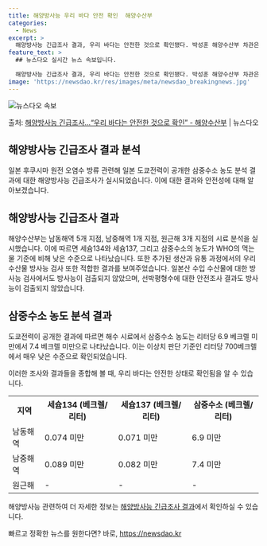 ```yaml
---
title: 해양방사능 우리 바다 안전 확인  해양수산부
categories:
  - News
excerpt: >
  해양방사능 긴급조사 결과, 우리 바다는 안전한 것으로 확인됐다. 박성훈 해양수산부 차관은 8일 일본 후쿠시마…
feature_text: >
  ## 뉴스다오 실시간 뉴스 속보입니다.

  해양방사능 긴급조사 결과, 우리 바다는 안전한 것으로 확인됐다. 박성훈 해양수산부 차관은 8일 일본 후쿠시마…
image: 'https://newsdao.kr/res/images/meta/newsdao_breakingnews.jpg'
---
```


![뉴스다오 속보](https://newsdao.kr/res/images/meta/newsdao_breakingnews.jpg)

<p>출처: <a href="https://newsdao.kr/2760" rel="dofollow">해양방사능 긴급조사…“우리 바다는 안전한 것으로 확인” - 해양수산부</a> | 뉴스다오</p>

<h2>해양방사능 긴급조사 결과 분석</h2>

일본 후쿠시마 원전 오염수 방류 관련해 일본 도쿄전력이 공개한 삼중수소 농도 분석 결과에 대한 해양방사능 긴급조사가 실시되었습니다. 이에 대한 결과와 안전성에 대해 알아보겠습니다.

<h2 data-ke-size="size26">해양방사능 긴급조사 결과</h2>
해양수산부는 남동해역 5개 지점, 남중해역 1개 지점, 원근해 3개 지점의 시료 분석을 실시했습니다. 이에 따르면 세슘134와 세슘137, 그리고 삼중수소의 농도가 WHO의 먹는 물 기준에 비해 낮은 수준으로 나타났습니다. 또한 추가된 생산과 유통 과정에서의 우리 수산물 방사능 검사 또한 적합한 결과를 보여주었습니다. 일본산 수입 수산물에 대한 방사능 검사에서도 방사능이 검출되지 않았으며, 선박평형수에 대한 안전조사 결과도 방사능이 검출되지 않았습니다.

<h2 data-ke-size="size26">삼중수소 농도 분석 결과</h2>
도쿄전력이 공개한 결과에 따르면 해수 시료에서 삼중수소 농도는 리터당 6.9 베크렐 미만에서 7.4 베크렐 미만으로 나타났습니다. 이는 이상치 판단 기준인 리터당 700베크렐에서 매우 낮은 수준으로 확인되었습니다.

이러한 조사와 결과들을 종합해 볼 때, 우리 바다는 안전한 상태로 확인됨을 알 수 있습니다.

<p data-ke-size="size16"></p>

<table>
  <tr>
    <th>지역</th>
    <th>세슘134 (베크렐/리터)</th>
    <th>세슘137 (베크렐/리터)</th>
    <th>삼중수소 (베크렐/리터)</th>
  </tr>
  <tr>
    <td>남동해역</td>
    <td>0.074 미만</td>
    <td>0.071 미만</td>
    <td>6.9 미만</td>
  </tr>
  <tr>
    <td>남중해역</td>
    <td>0.089 미만</td>
    <td>0.082 미만</td>
    <td>7.4 미만</td>
  </tr>
  <tr>
    <td>원근해</td>
    <td>-</td>
    <td>-</td>
    <td>-</td>
  </tr>
</table>

<p data-ke-size="size16"></p>

해양방사능 관련하여 더 자세한 정보는 <a href="https://newsdao.kr/2760">해양방사능 긴급조사 결과</a>에서 확인하실 수 있습니다. 

빠르고 정확한 뉴스를 원한다면? 바로, <a href="https://newsdao.kr" rel="dofollow">https://newsdao.kr</a>


    
